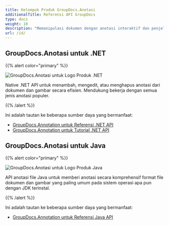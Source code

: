 ```yaml
---
title: Kelompok Produk GroupDocs.Anotasi
additionalTitle: Referensi API GroupDocs
type: docs
weight: 10
description: "Memanipulasi dokumen dengan anotasi interaktif dan penjelasan untuk membubuhi keterangan teks atau gambar dalam solusi lintas platform apa pun"
url: /id/
---
```


## GroupDocs.Anotasi untuk .NET

{{% alert color="primary" %}} 

![GroupDocs.Anotasi untuk Logo Produk .NET](../gdocs_net.png)

Native .NET API untuk menambah, mengedit, atau menghapus anotasi dari dokumen dan gambar secara efisien. Mendukung bekerja dengan semua jenis anotasi populer.

{{% /alert %}} 

Ini adalah tautan ke beberapa sumber daya yang bermanfaat:

- [GroupDocs.Annotation untuk Referensi .NET API](/annotation/id/net/)
- [GroupDocs.Annotation untuk Tutorial .NET API](/tutorials/annotation/id/net/)


## GroupDocs.Anotasi untuk Java

{{% alert color="primary" %}}

![GroupDocs.Anotasi untuk Logo Produk Java](../gdocs_java.png)

API anotasi file Java untuk memberi anotasi secara komprehensif format file dokumen dan gambar yang paling umum pada sistem operasi apa pun dengan JDK terinstal.

{{% /alert %}}

Ini adalah tautan ke beberapa sumber daya yang bermanfaat:

- [GroupDocs.Annotation untuk Referensi Java API](/annotation/java/)
